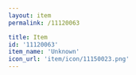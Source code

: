 ```yaml
---
layout: item
permalink: /11120063

title: Item
id: '11120063'
item_name: 'Unknown'
icon_url: 'item/icon/11150023.png'
---
```

